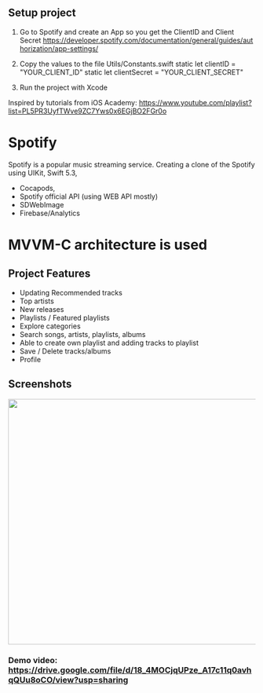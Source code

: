 ## Setup project
1. Go to Spotify and create an App so you get the ClientID and Client Secret https://developer.spotify.com/documentation/general/guides/authorization/app-settings/
2. Copy the values to the file Utils/Constants.swift
    static let clientID = "YOUR_CLIENT_ID"
    static let clientSecret = "YOUR_CLIENT_SECRET"

3. Run the project with Xcode

Inspired by tutorials from iOS Academy: https://www.youtube.com/playlist?list=PL5PR3UyfTWve9ZC7Yws0x6EGjBO2FGr0o

# Spotify

Spotify is a popular music streaming service. Creating a clone of the Spotify using UIKit, Swift 5.3,
-  Cocapods,
-  Spotify official API (using WEB API mostly)
- SDWebImage
- Firebase/Analytics
# MVVM-C architecture is used

## Project Features
* Updating Recommended tracks
* Top artists
* New releases
* Playlists / Featured playlists
* Explore categories
* Search songs, artists, playlists, albums
* Able to create own playlist and adding tracks to playlist
* Save / Delete tracks/albums
* Profile


## Screenshots
<img src="https://github.com/zhshakuali/Spotify-App/assets/119519373/ae4013a3-8d3c-424e-92a9-d7fe9f80beed" width="700" height="500">


### Demo video: https://drive.google.com/file/d/18_4MOCjqUPze_A17c11q0avhqQUu8oCO/view?usp=sharing
